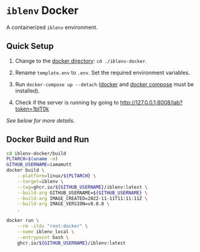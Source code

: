 # `iblenv` Docker

A containerized `iblenv` environment.

## Quick Setup

1. Change to the [docker directory](./): `cd ./iblenv-docker`.

2. Rename `template.env` to `.env`. Set the required environment variables.

3. Run `docker-compose up --detach` ([docker](https://docs.docker.com/get-docker/) and [docker compose](https://docs.docker.com/compose/install/) must be installed).

4. Check if the server is running by going to http://127.0.0.1:8008/lab?token=1blT0k

_See below for more details._

## Docker Build and Run

```bash
cd iblenv-docker/build
PLTARCH=$(uname -m)
GITHUB_USERNAME=iamamutt
docker build \
    --platform=linux/${PLTARCH} \
    --target=iblenv \
    --tag=ghcr.io/${GITHUB_USERNAME}/iblenv:latest \
    --build-arg GITHUB_USERNAME=${GITHUB_USERNAME} \
    --build-arg IMAGE_CREATED=2022-11-11T11:11:11Z \
    --build-arg IMAGE_VERSION=v0.0.0 \
    .
```

```bash
docker run \
    --rm -itdu "root:docker" \
    --name iblenv_local \
    --entrypoint bash \
    ghcr.io/${GITHUB_USERNAME}/iblenv:latest
```
